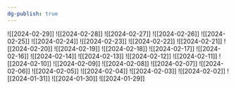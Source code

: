 ```yaml
---
dg-publish: true
---
```

![[2024-02-29]]
![[2024-02-28]]
![[2024-02-27]]
![[2024-02-26]]
![[2024-02-25]]
![[2024-02-24]]
![[2024-02-23]]
![[2024-02-22]]
![[2024-02-21]]
![[2024-02-20]]
![[2024-02-19]]
![[2024-02-18]]
![[2024-02-17]]
![[2024-02-16]]
![[2024-02-14]]
![[2024-02-13]]
![[2024-02-12]]
![[2024-02-11]]
![[2024-02-10]]
![[2024-02-09]]
![[2024-02-08]]
![[2024-02-07]]
![[2024-02-06]]
![[2024-02-05]]
![[2024-02-04]]
![[2024-02-03]]
![[2024-02-02]]
![[2024-01-31]]
![[2024-01-30]]
![[2024-01-29]]
